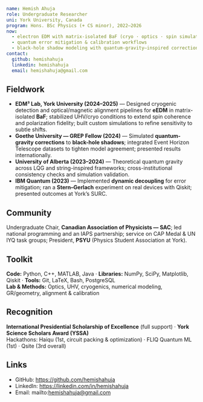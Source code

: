 ```yaml
name: Hemish Ahuja
role: Undergraduate Researcher
uni: York University, Canada
program: Hons. BSc Physics (+ CS minor), 2022–2026
now:
  - electron EDM with matrix-isolated BaF (cryo · optics · spin simulations)
  - quantum error mitigation & calibration workflows
  - black-hole shadow modeling with quantum-gravity–inspired corrections
contact:
  github: hemishahuja
  linkedin: hemishahuja
  email: hemishahuja@gmail.com
```

## Fieldwork
- **EDM³ Lab, York University (2024–2025)** — Designed cryogenic detection and optical/magnetic alignment pipelines for **eEDM** in matrix-isolated **BaF**; stabilized UHV/cryo conditions to extend spin coherence and polarization fidelity; built custom simulations to refine sensitivity to subtle shifts.
- **Goethe University — GREP Fellow (2024)** — Simulated **quantum-gravity corrections** to **black-hole shadows**; integrated Event Horizon Telescope datasets to tighten model agreement; presented results internationally.
- **University of Alberta (2023–2024)** — Theoretical quantum gravity across LQG and string-inspired frameworks; cross-institutional consistency checks and simulation validation.
- **IBM Quantum (2023)** — Implemented **dynamic decoupling** for error mitigation; ran a **Stern–Gerlach** experiment on real devices with Qiskit; presented outcomes at York’s SURC.

## Community
Undergraduate Chair, **Canadian Association of Physicists — SAC**; led national programming and an IAPS partnership; service on CAP Medal & UN IYQ task groups; President, **PSYU** (Physics Student Association at York).

## Toolkit
**Code:** Python, C++, MATLAB, Java · **Libraries:** NumPy, SciPy, Matplotlib, Qiskit · **Tools:** Git, LaTeX, Bash, PostgreSQL  
**Lab & Methods:** Optics, UHV, cryogenics, numerical modeling, GR/geometry, alignment & calibration

## Recognition
**International Presidential Scholarship of Excellence** (full support) · **York Science Scholars Award (YSSA)**  
Hackathons: Haiqu (1st, circuit packing & optimization) · FLIQ Quantum ML (1st) · Qsite (3rd overall)

## Links
- GitHub: https://github.com/hemishahuja  
- LinkedIn: https://linkedin.com/in/hemishahuja  
- Email: mailto:hemishahuja@gmail.com
